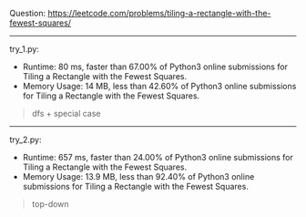 Question: https://leetcode.com/problems/tiling-a-rectangle-with-the-fewest-squares/

---

try_1.py: 

* Runtime: 80 ms, faster than 67.00% of Python3 online submissions for Tiling a Rectangle with the Fewest Squares.
* Memory Usage: 14 MB, less than 42.60% of Python3 online submissions for Tiling a Rectangle with the Fewest Squares.

> dfs + special case

---

try_2.py: 

* Runtime: 657 ms, faster than 24.00% of Python3 online submissions for Tiling a Rectangle with the Fewest Squares.
* Memory Usage: 13.9 MB, less than 92.40% of Python3 online submissions for Tiling a Rectangle with the Fewest Squares.

> top-down